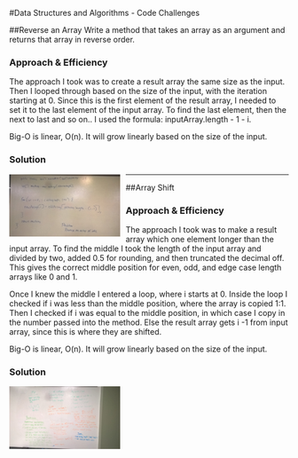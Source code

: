 #Data Structures and Algorithms - Code Challenges


##Reverse an Array
Write a method that takes an array as an argument and returns that array in reverse order.

### Approach & Efficiency
The approach I took was to create a result array the same size as the input.  Then I looped through based on the size of
 the input, with the iteration starting at 0.  Since this is the first element of the result array, I needed to set it 
 to the last element of the input array.  To find the last element, then the next to last and so on.. I used the 
 formula: inputArray.length - 1 - i.

Big-O is linear, O(n).  It will grow linearly based on the size of the input.

### Solution
<img src="assets/ReverseArray.jpg"
     alt="White Board Picture"
     style="float: left; margin-right: 10px; width: 200px;" />
     
________________________________________________________

##Array Shift

### Approach & Efficiency
The approach I took was to make a result array which one element longer than the input array.  To find the middle I took the length of the input array and divided by two, added 0.5 for rounding, and then truncated the decimal off.  This gives the correct middle position for even, odd, and edge case length arrays like 0 and 1.

Once I knew the middle I entered a loop, where i starts at 0.  Inside the loop I checked if i was less than the middle position, where the array is copied 1:1.  Then I checked if i was equal to the middle position, in which case I copy in the number passed into the method.  Else the result array gets i -1 from input array, since this is where they are shifted.

Big-O is linear, O(n).  It will grow linearly based on the size of the input.

### Solution
<img src="assets/ArrayShift.jpg"
     alt="White Board Picture"
     style="float: left; margin-right: 10px; width: 200px;" />

     
 